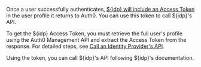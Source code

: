 Once a user successfully authenticates, [${idp} will include an Access Token](/tokens/overview-idp-access-tokens) in the user profile it returns to Auth0. You can use this token to call ${idp}'s API.

To get the ${idp} Access Token, you must retrieve the full user's profile using the Auth0 Management API and extract the Access Token from the response. For detailed steps, see [Call an Identity Provider's API](/connections/calling-an-external-idp-api).

Using the token, you can call ${idp}'s API following ${idp}'s documentation.